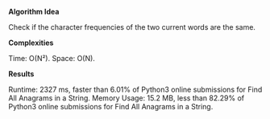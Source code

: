 **Algorithm Idea**

Check if the character frequencies of the two current words are the same. 

**Complexities**

Time: O(N²). 
Space: O(N). 

**Results**

Runtime: 2327 ms, faster than 6.01% of Python3 online submissions for Find All Anagrams in a String.
Memory Usage: 15.2 MB, less than 82.29% of Python3 online submissions for Find All Anagrams in a String.
